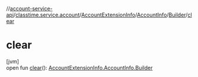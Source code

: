 //[account-service-api](../../../../../index.md)/[classtime.service.account](../../../index.md)/[AccountExtensionInfo](../../index.md)/[AccountInfo](../index.md)/[Builder](index.md)/[clear](clear.md)

# clear

[jvm]\
open fun [clear](clear.md)(): [AccountExtensionInfo.AccountInfo.Builder](index.md)
